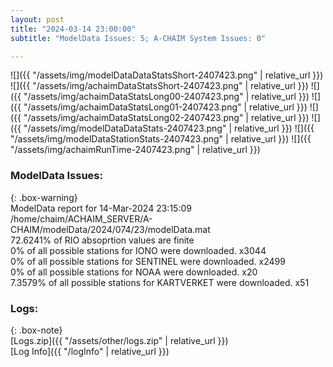 ```yaml
---
layout: post
title: "2024-03-14 23:00:00"
subtitle: "ModelData Issues: 5; A-CHAIM System Issues: 0"

---
```


![]({{ "/assets/img/modelDataDataStatsShort-2407423.png" | relative_url }})
![]({{ "/assets/img/achaimDataStatsShort-2407423.png" | relative_url }})
![]({{ "/assets/img/achaimDataStatsLong00-2407423.png" | relative_url }})
![]({{ "/assets/img/achaimDataStatsLong01-2407423.png" | relative_url }})
![]({{ "/assets/img/achaimDataStatsLong02-2407423.png" | relative_url }})
![]({{ "/assets/img/modelDataDataStats-2407423.png" | relative_url }})
![]({{ "/assets/img/modelDataStationStats-2407423.png" | relative_url }})
![]({{ "/assets/img/achaimRunTime-2407423.png" | relative_url }})


### ModelData Issues:  
  
{: .box-warning}  
 ModelData report for 14-Mar-2024 23:15:09   
 /home/chaim/ACHAIM_SERVER/A-CHAIM/modelData/2024/074/23/modelData.mat   
 72.6241% of RIO absoprtion values are finite   
 0% of all possible stations for IONO were downloaded. x3044   
 0% of all possible stations for SENTINEL were downloaded. x2499   
 0% of all possible stations for NOAA were downloaded. x20   
 7.3579% of all possible stations for KARTVERKET were downloaded. x51   
  


### Logs:  
  
{: .box-note}  
[Logs.zip]({{ "/assets/other/logs.zip" | relative_url }})  
[Log Info]({{ "/logInfo" | relative_url }})  
